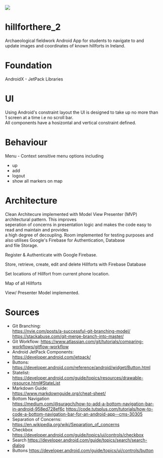 
<img src="https://res.cloudinary.com/jimtheenchanter/image/upload/v1576664371/HillfortHere/hillforthere2-splash-readme.jpg" />



# hillforthere_2
Archaeological fieldwork Android App for students to navigate to and update images and coordinates of known hillforts in Ireland.

# Foundation
AndroidX - JetPack Libraries

# UI
Using Android's constraint layout the UI is designed to take up no more than 1 screen at a time i.e no scroll bar.  
All components have a hosizontal and vertical constraint defined.

# Behaviour
Menu - Context sensitive menu options including

- up
- add
- logout
- show all markers on map




# Architecture
Clean Architecure implemented with Model View Presenter (MVP) architectural pattern. This improves   
seperation of concerns in presentation logic and makes the code easy to read and maintain and provides   
a high degree of decoupling.
Room implemented for testing purposes and also utilises Google's Firebase for Authentication, Database  
and file Storage.

Register & Authenticate with Google Firebase.

Store, retrieve, create, edit and delete Hillforts with Firebase Database

Set locations of Hillfort from current phone location.

Map of all Hillforts

View/ Presenter Model  implemented.

# Sources
- Git Branching:  
https://nvie.com/posts/a-successful-git-branching-model/
https://stackabuse.com/git-merge-branch-into-master/
- Git Workflow: 
https://www.atlassian.com/git/tutorials/comparing-workflows/gitflow-workflow
- Android JetPack Components:    
https://developer.android.com/jetpack/
- Buttons:    
https://developer.android.com/reference/android/widget/Button.html
- Statelist:  
https://developer.android.com/guide/topics/resources/drawable-resource.html#StateList
- Markdown Guide:  
https://www.markdownguide.org/cheat-sheet/
- Bottom Navigation  
https://medium.com/@suragch/how-to-add-a-bottom-navigation-bar-in-android-958ed728ef6c
https://code.tutsplus.com/tutorials/how-to-code-a-bottom-navigation-bar-for-an-android-app--cms-30305
- Separation of Concerns:  
https://en.wikipedia.org/wiki/Separation_of_concerns
- Checkbox  
https://developer.android.com/guide/topics/ui/controls/checkbox
- Search
https://developer.android.com/guide/topics/search/search-dialog
- Buttons
https://developer.android.com/guide/topics/ui/controls/button



<palette>
<color name='Campfire-1' rgb='588C7E' r='87' g='140' b='126' />
<color name='Campfire-2' rgb='F2E394' r='242' g='226' b='147' />
<color name='Campfire-3' rgb='F2AE72' r='242' g='174' b='114' />
<color name='Campfire-4' rgb='D96459' r='216' g='100' b='89' />
<color name='Campfire-5' rgb='8C4646' r='140' g='70' b='70' />
</palette>